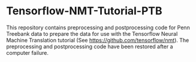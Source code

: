 # Tensorflow-NMT-Tutorial-PTB
This repository contains preprocessing and postprocessing code for Penn Treebank data to prepare the data for use with the Tensorflow Neural Machine Translation tutorial (See https://github.com/tensorflow/nmt).
The preprocessing and postprocessing code have been restored after a computer failure.
